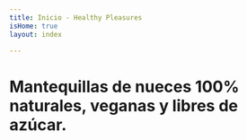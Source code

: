 ```yaml
---
title: Inicio - Healthy Pleasures
isHome: true
layout: index

---
```

# Mantequillas de nueces 100% naturales, veganas y libres de azúcar. 